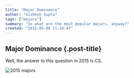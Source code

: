 ```yaml
--- 
title: "Major Dominance"
author: "Vishesh Gupta"
tags: ["majors"]
summary: "So what are the most popular majors, anyway?"
created: "2015-05-08 11:16:47"
--- 
```


## Major Dominance {.post-title}

Well, the answer to this question in 2015 is CS.

![2015 majors](/img/majors_2015bars.png)



